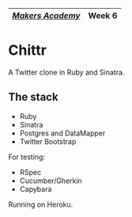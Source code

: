 | [*Makers Academy*](http://www.makersacademy.com) | Week 6 |
| ------------------------------------------------ | ------ |

# Chittr

A Twitter clone in Ruby and Sinatra.

## The stack

* Ruby
* Sinatra
* Postgres and DataMapper
* Twitter Bootstrap

For testing:
* RSpec
* Cucumber/Gherkin
* Capybara

Running on Heroku.